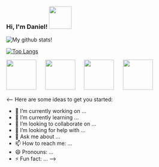 ### Hi, I'm Daniel! <img src="https://raw.githubusercontent.com/MartinHeinz/MartinHeinz/master/wave.gif" width="60px">

![My github stats!](https://github-readme-stats.vercel.app/api?username=dmattox10&show_icons=true&theme=dracula&show_icons=true&count_private=true)

[![Top Langs](https://github-readme-stats.vercel.app/api/top-langs/?username=dmattox10&layout=compact&langs_count=4&theme=dracula)](https://github.com/anuraghazra/github-readme-stats)











[<img src="https://cdn.jsdelivr.net/npm/simple-icons@v3/icons/linkedin.svg" width="80">](https://www.linkedin.com/in/dmattox10/)&nbsp;&nbsp;&nbsp;&nbsp;&nbsp;&nbsp;[<img src="https://cdn.jsdelivr.net/npm/simple-icons@v3/icons/github.svg" width="80">](https://github.com/dmattox10)&nbsp;&nbsp;&nbsp;&nbsp;&nbsp;&nbsp;[<img src="https://cdn.jsdelivr.net/npm/simple-icons@v3/icons/twitter.svg" width="80">](https://twitter.com/dmattox10)&nbsp;&nbsp;&nbsp;&nbsp;&nbsp;&nbsp;[<img src="https://cdn.jsdelivr.net/npm/simple-icons@v3/icons/about-dot-me.svg" width="80">](https://danielmattox.com)


<--
Here are some ideas to get you started:

- 🔭 I’m currently working on ...
- 🌱 I’m currently learning ...
- 👯 I’m looking to collaborate on ...
- 🤔 I’m looking for help with ...
- 💬 Ask me about ...
- 📫 How to reach me: ...
- 😄 Pronouns: ...
- ⚡ Fun fact: ...
-->
